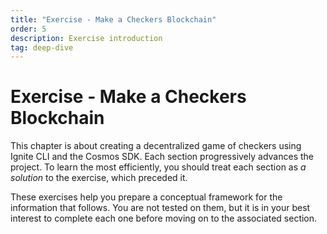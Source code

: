 ```yaml
---
title: "Exercise - Make a Checkers Blockchain"
order: 5
description: Exercise introduction
tag: deep-dive
---
```


# Exercise - Make a Checkers Blockchain

This chapter is about creating a decentralized game of checkers using Ignite CLI and the Cosmos SDK. Each section progressively advances the project. To learn the most efficiently, you should treat each section as _a solution_ to the exercise, which preceded it.

These exercises help you prepare a conceptual framework for the information that follows. You are not tested on them, but it is in your best interest to complete each one before moving on to the associated section.
